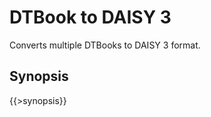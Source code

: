 <link rev="dp2:doc" href="resources/xml/dtbook-to-daisy3.xpl"/>
<link rel="rdf:type" href="http://www.daisy.org/ns/pipeline/userdoc"/>
<meta property="dc:title" content="DTBook to DAISY 3"/>

# DTBook to DAISY 3

Converts multiple DTBooks to DAISY 3 format.

## Synopsis

{{>synopsis}}

